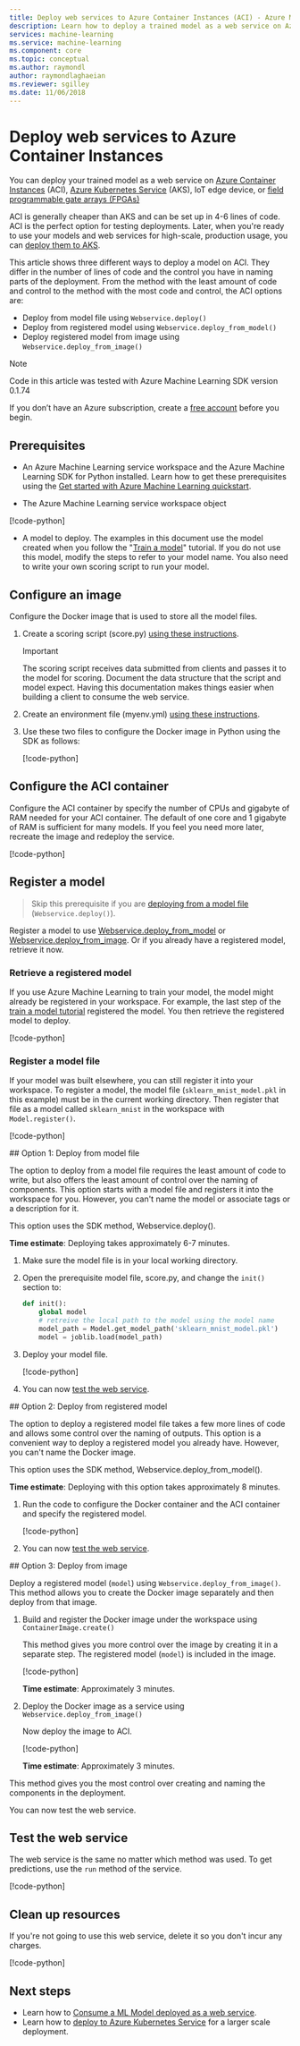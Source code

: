 ```yaml
---
title: Deploy web services to Azure Container Instances (ACI) - Azure Machine Learning
description: Learn how to deploy a trained model as a web service on Azure Container Instances (ACI) with Azure Machine Learning service. This article shows three different ways to deploy a model on ACI. They differ in the number of lines of code and the control you have in naming parts of the deployment.
services: machine-learning
ms.service: machine-learning
ms.component: core
ms.topic: conceptual
ms.author: raymondl
author: raymondlaghaeian
ms.reviewer: sgilley
ms.date: 11/06/2018
---
```


# Deploy web services to Azure Container Instances 

You can deploy your trained model as a web service on [Azure Container Instances](https://azure.microsoft.com/services/container-instances/) (ACI), [Azure Kubernetes Service](https://azure.microsoft.com/services/kubernetes-service/) (AKS), IoT edge device, or [field programmable gate arrays (FPGAs)](concept-accelerate-with-fpgas.md) 

ACI is generally cheaper than AKS and can be set up in 4-6 lines of code. ACI is the perfect option for testing deployments. Later, when you're ready to use your models and web services for high-scale, production usage, you can [deploy them to AKS](how-to-deploy-to-aks.md).

This article shows three different ways to deploy a model on ACI. They differ in the number of lines of code and the control you have in naming parts of the deployment. From the method with the least amount of code and control to the method with the most code and control, the ACI options are:

* Deploy from model file using `Webservice.deploy()` 
* Deploy from registered model using `Webservice.deploy_from_model()`
* Deploy registered model from image using `Webservice.deploy_from_image()`

>[!NOTE]
> Code in this article was tested with Azure Machine Learning SDK version 0.1.74

If you don’t have an Azure subscription, create a [free account](https://aka.ms/AMLfree) before you begin.


## Prerequisites

- An Azure Machine Learning service workspace and the Azure Machine Learning SDK for Python installed. Learn how to get these prerequisites using the [Get started with Azure Machine Learning quickstart](quickstart-get-started.md).

- The Azure Machine Learning service workspace object

[!code-python[](~/aml-sdk-samples/ignore/doc-qa/how-to-deploy-to-aci/how-to-deploy-to-aci.py?name=loadWorkspace)]

- A model to deploy. The examples in this document use the model created when you follow the "[Train a model](tutorial-train-models-with-aml.md)" tutorial. If you do not use this model, modify the steps to refer to your model name.  You also need to write your own scoring script to run your model.


## Configure an image

Configure the Docker image that is used to store all the model files.
1. Create a scoring script (score.py) [using these instructions](tutorial-deploy-models-with-aml.md#create-scoring-script).

    > [!IMPORTANT]
    > The scoring script receives data submitted from clients and passes it to the model for scoring. Document the data structure that the script and model expect. Having this documentation makes things easier when building a client to consume the web service.

1. Create an environment file (myenv.yml) [using these instructions](tutorial-deploy-models-with-aml.md#create-environment-file).

1. Use these two files to configure the Docker image in Python using the SDK as follows:

    [!code-python[](~/aml-sdk-samples/ignore/doc-qa/how-to-deploy-to-aci/how-to-deploy-to-aci.py?name=configImage)]

## Configure the ACI container

Configure the ACI container by specify the number of CPUs and gigabyte of RAM needed for your ACI container. The default of one core and 1 gigabyte of RAM is sufficient for many models. If you feel you need more later, recreate the image and redeploy the service.  

[!code-python[](~/aml-sdk-samples/ignore/doc-qa/how-to-deploy-to-aci/how-to-deploy-to-aci.py?name=configAci)]

## Register a model

> Skip this prerequisite if you are [deploying from a model file](#deploy-from-model-file) (`Webservice.deploy()`).

Register a model to use [Webservice.deploy_from_model](#deploy-from-registered-model) or [Webservice.deploy_from_image](#deploy-from-image). Or if you already have a registered model, retrieve it now.


### Retrieve a registered model
If you use Azure Machine Learning to train your model, the model might already be registered in your workspace.  For example, the last step of the [train a model tutorial](tutorial-train-models-with-aml.md) registered the model.  You then retrieve the registered model to deploy.

[!code-python[](~/aml-sdk-samples/ignore/doc-qa/how-to-deploy-to-aci/how-to-deploy-to-aci.py?name=retrieveModel)]
  
### Register a model file

If your model was built elsewhere, you can still register it into your workspace.  To register a model, the model file (`sklearn_mnist_model.pkl` in this example) must be in the current working directory. Then register that file as a model called `sklearn_mnist` in the workspace with `Model.register()`.

[!code-python[](~/aml-sdk-samples/ignore/doc-qa/how-to-deploy-to-aci/how-to-deploy-to-aci.py?name=registerModel)]

<a name='deploy-from-model-file'/>
## Option 1: Deploy from model file

The option to deploy from a model file requires the least amount of code to write, but also offers the least amount of control over the naming of components. This option starts with a model file and registers it into the workspace for you.  However, you can't name the model or associate tags or a description for it.  

This option uses the SDK method, Webservice.deploy().  

**Time estimate**: Deploying takes approximately 6-7 minutes.

1. Make sure the model file is in your local working directory.

1. Open the prerequisite model file, score.py, and change the  `init()` section to:

    ```python
    def init():
        global model
        # retreive the local path to the model using the model name
        model_path = Model.get_model_path('sklearn_mnist_model.pkl')
        model = joblib.load(model_path)
    ```

1. Deploy your model file.

    [!code-python[](~/aml-sdk-samples/ignore/doc-qa/how-to-deploy-to-aci/how-to-deploy-to-aci.py?name=option1Deploy)]

1. You can now [test the web service](#test-web-service).

<a name='deploy-from-registered-model'/>
## Option 2: Deploy from registered model

The option to deploy a registered model file takes a few more lines of code and allows some control over the naming of outputs. This option is a convenient way to deploy a registered model you already have.  However, you can't name the Docker image.  

This option uses the SDK method, Webservice.deploy_from_model().

**Time estimate**:  Deploying with this option takes approximately 8 minutes.

1. Run the code to configure the Docker container and the ACI container and specify the registered model.

    [!code-python[](~/aml-sdk-samples/ignore/doc-qa/how-to-deploy-to-aci/how-to-deploy-to-aci.py?name=option2Deploy)]

1. You can now [test the web service](#test-web-service).

<a name='deploy-from-image'/>
## Option 3: Deploy from image

Deploy a registered model (`model`) using `Webservice.deploy_from_image()`. This method allows you to create the Docker image separately and then deploy from that image.

1. Build and register the Docker image under the workspace using `ContainerImage.create()`

    This method gives you more control over the image by creating it in a separate step.  The registered model (`model`) is included in the image.

    [!code-python[](~/aml-sdk-samples/ignore/doc-qa/how-to-deploy-to-aci/how-to-deploy-to-aci.py?name=option3CreateImage)]

    **Time estimate**: Approximately 3 minutes.

1. Deploy the Docker image as a service using `Webservice.deploy_from_image()`

    Now deploy the image to ACI.  
        
    [!code-python[](~/aml-sdk-samples/ignore/doc-qa/how-to-deploy-to-aci/how-to-deploy-to-aci.py?name=option3Deploy)]
 
    **Time estimate**: Approximately 3 minutes.

This method gives you the most control over creating and naming the components in the deployment.

You can now test the web service.

## <a name='test-web-service'/>Test the web service

The web service is the same no matter which method was used.  To get predictions, use the `run` method of the service.  

[!code-python[](~/aml-sdk-samples/ignore/doc-qa/how-to-deploy-to-aci/how-to-deploy-to-aci.py?name=testService)]



## Clean up resources

If you're not going to use this web service, delete it so you don't incur any charges.

[!code-python[](~/aml-sdk-samples/ignore/doc-qa/how-to-deploy-to-aci/how-to-deploy-to-aci.py?name=deleteService)]


## Next steps

* Learn how to [Consume a ML Model deployed as a web service](how-to-consume-web-service.md).
* Learn how to [deploy to Azure Kubernetes Service](how-to-deploy-to-aks.md) for a larger scale deployment. 
